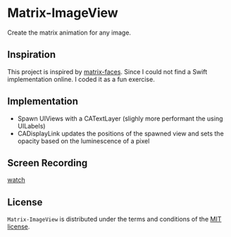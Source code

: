 # Matrix-ImageView
Create the matrix animation for any image.

## Inspiration 
This project is inspired by [matrix-faces](https://github.com/servetgulnaroglu/matrix-faces).
Since I could not find a Swift implementation online. I coded it as a fun exercise.

## Implementation 

 - Spawn UIViews with a CATextLayer (slighly more performant the using UILabels)
 - CADisplayLink updates the positions of the spawned view and sets the opacity based on the luminescence of a pixel

## Screen Recording
[watch](https://user-images.githubusercontent.com/16992520/183276166-26076113-662c-4ee2-b43c-014ffa61b7aa.mp4)

## License
`Matrix-ImageView` is distributed under the terms and conditions of the  [MIT license](https://github.com/Ibrahimhass/Matrix-ImageView/blob/main/LICENSE). 
